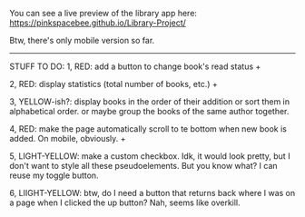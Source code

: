 You can see a live preview of the library app here: 
https://pinkspacebee.github.io/Library-Project/

Btw, there's only mobile version so far. 
***
STUFF TO DO: 
1, RED: add a button to change book's read status +

2, RED: display statistics (total number of books, etc.) +

3, YELLOW-ish?: display books in the order of their addition or sort them in alphabetical order. or maybe group the books of the same author together. 

4, RED: make the page automatically scroll to te bottom when new book is added. On mobile, obviously. +

5, LIGHT-YELLOW: make a custom checkbox. Idk, it would look pretty, but I don't want to style all these pseudoelements. But you know what? I can reuse my toggle button. 

6, LIIGHT-YELLOW: btw, do I need a button that returns back where I was on a page when I clicked the up button? Nah, seems like overkill. 